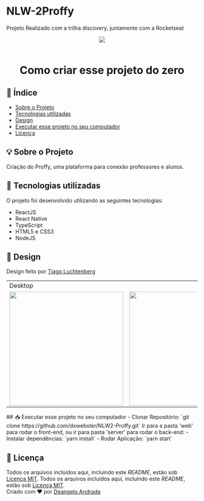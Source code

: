 # NLW-2Proffy
Projeto Realizado com a trilha discovery, juntamente com a Rocketseat 


<p align="center">
  <img src="https://repository-images.githubusercontent.com/284816171/03743600-d68a-11ea-91b2-db303c3fe512"/>
  <br><br>
</p>
<h1 align="center">Como criar esse projeto do zero</h1> 

## 📑 Índice
- [Sobre o Projeto](#-sobre-o-projeto)
- [Tecnologias utilizadas](#-tecnologias-utilizadas)
- [Design](#-design)
- [Executar esse projeto no seu computador](#Executar-esse-projeto-no-seu-computador)
- [Licença](#-licença)
## 💡 Sobre o Projeto
Criação do Proffy, uma plataforma para conexão professores e alunos.
## 🚀 Tecnologias utilizadas
O projeto foi desenvolvido utilizando as seguintes tecnologias:
- ReactJS
- React Native
- TypeScript
- HTML5 e CSS3
- NodeJS
## 🎨 Design
Design feito por [Tiago Luchtenberg](https://www.instagram.com/tiagoluchtenberg/)
<table>
  <tr>
    <td colspan="2">Desktop</td>
    <td colspan="2">Mobile</td>
  </tr>
  <tr>
    <td><img src="https://github.com/dxwebster/NLW2-Proffy/blob/master/readme/preview-web.png?raw=true" width=300 /></td><td><img src="https://github.com/dxwebster/NLW2-Proffy/blob/master/readme/Formul%C3%A1rio.png?raw=true" width=300 /></td>
    <td><img src="https://github.com/dxwebster/NLW2-Proffy/raw/master/readme/preview-mobile.png" width=180 /></td><td><img src="https://github.com/dxwebster/NLW2-Proffy/raw/master/readme/Home-mobile.png" width=180 /></td>
  </tr>
</table>
## 📥 Executar esse projeto no seu computador
- Clonar Repositório: `git clone https://github.com/dxwebster/NLW2-Proffy.git`
Ir para a pasta 'web' para rodar o front-end, ou ir para pasta 'server' para rodar o back-end:
- Instalar dependências: `yarn install`
- Rodar Aplicação: `yarn start`

## 📕 Licença

Todos os arquivos incluídos aqui, incluindo este _README_, estão sob [Licença MIT](./LICENSE).
Todos os arquivos incluídos aqui, incluindo este _README_, estão sob [Licença MIT](./LICENSE).<br>
Criado com ❤ por [Deangelo Andrade](https://github.com/dxwebster)
